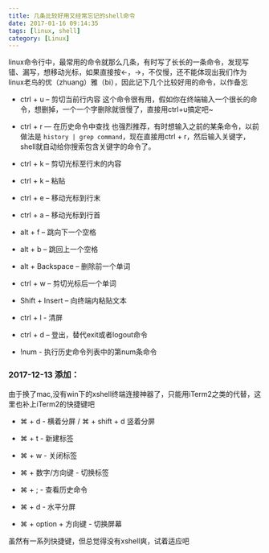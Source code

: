 ```yaml
---
title: 几条比较好用又经常忘记的shell命令
date: 2017-01-16 09:14:35
tags: [linux, shell]
category: [Linux]
---
```


linux命令行中，最常用的命令就那么几条，有时写了长长的一条命令，发现写错、漏写，想移动光标，如果直接按←，→，不仅慢，还不能体现出我们作为linux老鸟的优（zhuang）雅（bi），因此记下几个比较好用的命令，以作备忘
<!--more-->

* ctrl + u – 剪切当前行内容
这个命令很有用，假如你在终端输入一个很长的命令，想删掉，一个一个字删除就很慢了，直接用ctrl+u搞定吧~

* ctrl + r — 在历史命令中查找
也强烈推荐，有时想输入之前的某条命令，以前做法是 `history | grep command`，现在直接用ctrl + r，然后输入关键字，shell就自动给你搜索包含关键字的命令了。

* ctrl + k – 剪切光标至行末的内容

* ctrl + k – 粘贴

* ctrl + e – 移动光标到行末

* ctrl + a – 移动光标到行首

* alt + f – 跳向下一个空格

* alt + b – 跳回上一个空格

* alt + Backspace – 删除前一个单词

* ctrl + w – 剪切光标后一个单词

* Shift + Insert – 向终端内粘贴文本

* ctrl + l - 清屏

* ctrl + d – 登出，替代exit或者logout命令

* !num - 执行历史命令列表中的第num条命令


### 2017-12-13 添加：

由于换了mac,没有win下的xshell终端连接神器了，只能用iTerm2之类的代替，这里也补上iTerm2的快捷键吧
* ⌘ + d - 横着分屏 / ⌘ + shift + d 竖着分屏

* ⌘ + t - 新建标签

* ⌘  + w - 关闭标签

* ⌘  + 数字/方向键 - 切换标签

* ⌘  + ; - 查看历史命令

* ⌘  + d - 水平分屏

* ⌘  + option + 方向键 - 切换屏幕

虽然有一系列快捷键，但总觉得没有xshell爽，试着适应吧
